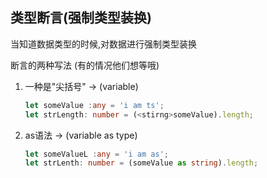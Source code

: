 ## 类型断言(强制类型装换)

当知道数据类型的时候,对数据进行强制类型装换

断言的两种写法 (有的情况他们想等哦)

1. 一种是"尖括号"  → (<type>variable)

   ```typescript
   let someValue :any = 'i am ts';
   let strLength: number = (<stirng>someValue).length;
   ```

2. as语法 → (variable as type)

   ```typescript
   let someValueL :any = 'i am as';
   let strLenth: number = (someValue as string).length;
   ```
